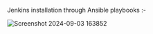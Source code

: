 Jenkins installation through Ansible playbooks :-

![Screenshot 2024-09-03 163852](https://github.com/user-attachments/assets/585711a7-87c5-47d0-987a-7ec3a164c359)

